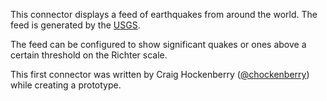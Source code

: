 
This connector displays a feed of earthquakes from around the world. The feed is generated by the [USGS](https://earthquake.usgs.gov).

The feed can be configured to show significant quakes or ones above a certain threshold on the Richter scale.

This first connector was written by Craig Hockenberry ([@chockenberry](https://mastodon.social/@chockenberry)) while creating a prototype.


